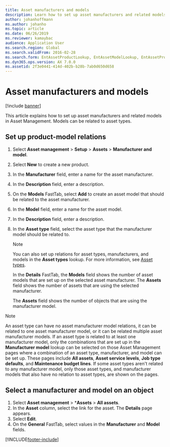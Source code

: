 ```yaml
---
title: Asset manufacturers and models
description: Learn how to set up asset manufacturers and related models in Asset Management, including a process for setting up product-model relations.
author: johanhoffmann
ms.author: johanho
ms.topic: article
ms.date: 06/26/2019
ms.reviewer: kamaybac
audience: Application User
ms.search.region: Global
ms.search.validFrom: 2016-02-28
ms.search.form: EntAssetProductLookup, EntAssetModelLookup, EntAssetProduct
ms.dyn365.ops.version: AX 7.0.0
ms.assetid: 2f3e0441-414d-402b-b28b-7ab0d650d658
---
```


# Asset manufacturers and models

[!include [banner](../../includes/banner.md)]

 

This article explains how to set up asset manufacturers and related models in Asset Management. Models can be related to asset types.

## Set up product-model relations

1. Select **Asset management** \> **Setup** \> **Assets** \> **Manufacturer and model**.
2. Select **New** to create a new product.
3. In the **Manufacturer** field, enter a name for the asset manufacturer.
4. In the **Description** field, enter a description.
5. On the **Models** FastTab, select **Add** to create an asset model that should be related to the asset manufacturer.
6. In the **Model** field, enter a name for the asset model.
7. In the **Description** field, enter a description.
8. In the **Asset type** field, select the asset type that the manufacturer model should be related to.

    > [!NOTE]
    > You can also set up relations for asset types, manufacturers, and models in the **Asset types** lookup. For more information, see [Asset types](../setup-for-objects/object-types.md).

    In the **Details** FastTab, the **Models** field shows the number of asset models that are set up on the selected asset manufacturer. The **Assets** field shows the number of assets that are using the selected manufacturer.
    
    The **Assets** field shows the number of objects that are using the manufacturer model.

> [!NOTE]
> An asset type can have no asset manufacturer model relations, it can be related to one asset manufacturer model, or it can be related multiple asset manufacturer models. If an asset type is related to at least one manufacturer model, only the combinations that are set up in the **Manufacturer model** lookup can be selected on those Asset Management pages where a combination of an asset type, manufacturer, and model can be set up. These pages include **All assets**, **Asset service levels**, **Job type defaults**, and **Maintenance budget lines**. If some asset types aren't related to any manufacturer model, only those asset types, and manufacturer models that also have no relation to asset types, are shown on the pages.

## Select a manufacturer and model on an object

1. Select **Asset management** \> ***Assets** \> **All assets**.
2. In the **Asset** column, select the link for the asset. The **Details** page appears.
3. Select **Edit**.
4. On the **General** FastTab, select values in the **Manufacturer** and **Model** fields.


[!INCLUDE[footer-include](../../../includes/footer-banner.md)]